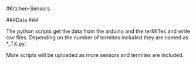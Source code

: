 #Kitchen-Sensors

###Data ###

The python scripts get the data from the arduino and the terMITes and write csv files. 
Depending on the number of termites included they are named as *_TX.py.

More scripts will be uploaded as more sensors and termites are included.


